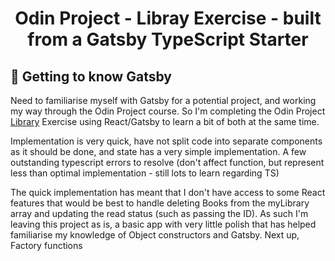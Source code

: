 <h1 align="center">
  Odin Project - Libray Exercise - built from a Gatsby TypeScript Starter
</h1>

## 🚀 Getting to know Gatsby

Need to familiarise myself with Gatsby for a potential project, and working my way through the Odin Project course.
So I'm completing the Odin Project [Library](https://www.theodinproject.com/lessons/node-path-javascript-library) Exercise using React/Gatsby to learn a bit of both at the same time.

Implementation is very quick, have not split code into separate components as it should be done, and state has a very simple implementation.
A few outstanding typescript errors to resolve (don't affect function, but represent less than optimal implementation - still lots to learn regarding TS)

The quick implementation has meant that I don't have access to some React features that would be best to handle deleting Books from the myLibrary array and updating the read status (such as passing the ID). As such I'm leaving this project as is, a basic app with very little polish that has helped familiarise my knowledge of Object constructors and Gatsby. Next up, Factory functions
